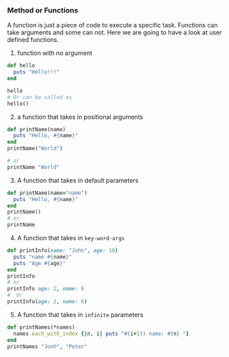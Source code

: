 ### Method or Functions

A function is just a piece of code to execute a specific task. Functions can take arguments and some can not. Here we are going to have a look at user defined functions.

1. function with no argument

```rb
def hello
  puts "Hello!!!"
end

hello
# Or can be called as
hello()
```

2. a function that takes in positional arguments

```rb
def printName(name)
  puts "Hello, #{name}"
end
printName("World")

# or
printName "World"
```

3. A function that takes in default parameters

```rb
def printName(name="name")
  puts "Hello, #{name}"
end
printName()
# or
printName

```

4. A function that takes in `key-word-args`

```rb
def printInfo(name: "John", age: 10)
  puts "name #{name}"
  puts "Age #{age}"
end
printInfo
# or
printInfo age: 2, name: 6
#  Or
printInfo(age: 2, name: 6)
```

5. A function that takes in `infinite` parameters

```rb
def printNames(*names)
  names.each_with_index {|n, i| puts "#{i+1}) name: #{n} "}
end
printNames "Jonh", "Peter"

```

```rb

```
